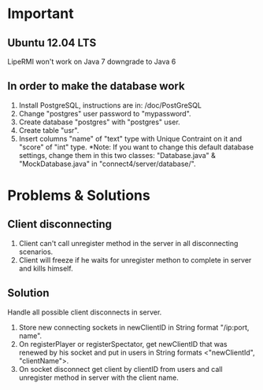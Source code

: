 Important
=========
Ubuntu 12.04 LTS
----------------
LipeRMI won't work on Java 7 downgrade to Java 6

In order to make the database work
----------------------------------
1. Install PostgreSQL, instructions are in: /doc/PostGreSQL
2. Change "postgres" user password to "mypassword".
3. Create database "postgres" with "postgres" user.
4. Create table "usr".
5. Insert columns "name" of "text" type with Unique Contraint on it and "score" of "int" type.
*Note: If you want to change this default database settings, change them in this two classes: "Database.java" & "MockDatabase.java" in "connect4/server/database/".

Problems & Solutions
====================
Client disconnecting
---------------------
1. Client can't call unregister method in the server in all disconnecting scenarios.
2. Client will freeze if he waits for unregister methon to complete in server and kills himself.

Solution
--------
Handle all possible client disconnects in server.

1. Store new connecting sockets in newClientID in String format "/ip:port, name".
2. On registerPlayer or registerSpectator, get newClientID that was renewed by his socket and put in users in String formats <"newClientId", "clientName">.
3. On socket disconnect get client by clientID from users and call unregister method in server with the client name.


